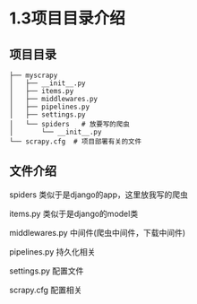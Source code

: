# 1.3项目目录介绍

## 项目目录

```
├── myscrapy
│   ├── __init__.py
│   ├── items.py
│   ├── middlewares.py
│   ├── pipelines.py
│   ├── settings.py
│   └── spiders   # 放要写的爬虫
│       └── __init__.py
└── scrapy.cfg  # 项目部署有关的文件
```

## 文件介绍

spiders
类似于是django的app，这里放我写的爬虫

items.py
类似于是django的model类

middlewares.py
中间件(爬虫中间件，下载中间件)

pipelines.py
持久化相关

settings.py
配置文件

scrapy.cfg
配置相关

<CommentService/>
